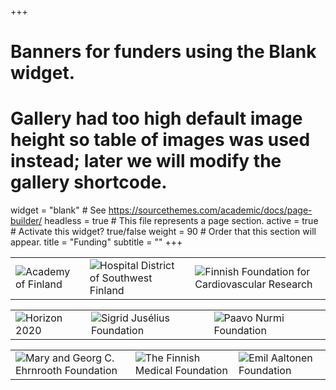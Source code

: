 +++
# Banners for funders using the Blank widget.
# Gallery had too high default image height so table of images was used instead; later we will modify the gallery shortcode.
widget = "blank"  # See https://sourcethemes.com/academic/docs/page-builder/
headless = true  # This file represents a page section.
active = true  # Activate this widget? true/false
weight = 90  # Order that this section will appear.
title = "Funding"
subtitle = ""
+++



|   |   |   |
|---|---|---|
|  ![Academy of Finland](/img/akatemia.jpg)  | ![Hospital District of Southwest Finland](/img/VSSHP.png)   |![Finnish Foundation for Cardiovascular Research](/img/sydansaatio.png)|



|   |   |   |
|---|---|---|
|![Horizon 2020](/img/horizon2020_2.jpg)       |  ![Sigrid Jusélius Foundation](/img/juselius-logo2.jpg) | ![Paavo Nurmi Foundation](/img/paavonurmi.png) |



|   |   |   |
|---|---|---|
 |![Mary and Georg C. Ehrnrooth Foundation](/img/ehrnrooth2.jpg)|![The Finnish Medical Foundation](/img/laaketieteensaatio.png)       |  ![Emil Aaltonen Foundation](/img/eas.png)  |